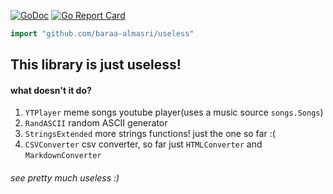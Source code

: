[![GoDoc](https://godoc.org/github.com/baraa-almasri/useless?status.png)](https://godoc.org/github.com/baraa-almasri/useless) [![Go Report Card](https://goreportcard.com/badge/github.com/baraa-almasri/useless)](https://goreportcard.com/report/github.com/baraa-almasri/useless) 

```go
import "github.com/baraa-almasri/useless"
```

## This library is just useless!
#### what doesn't it do?
1. `YTPlayer` meme songs youtube player(uses a music source `songs.Songs`)
2. `RandASCII` random ASCII generator
3. `StringsExtended` more strings functions! just the one so far :(
4. `CSVConverter` csv converter, so far just `HTMLConverter` and `MarkdownConverter`

###### see pretty  much useless :)
